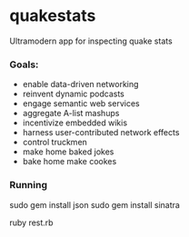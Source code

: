 quakestats
==========

Ultramodern app for inspecting quake stats

<h3>Goals:</h3>

<ul>
  <li>enable data-driven networking</li>
  <li>reinvent dynamic podcasts</li>
  <li>engage semantic web services</li>
  <li>aggregate A-list mashups</li>
  <li>incentivize embedded wikis</li>
  <li>harness user-contributed network effects</li>
  <li>control truckmen</li>
  <li>make home baked jokes</li>
  <li>bake home make cookes</li>
</ul>


<h3>Running</h3>

sudo gem install json
sudo gem install sinatra

ruby rest.rb
